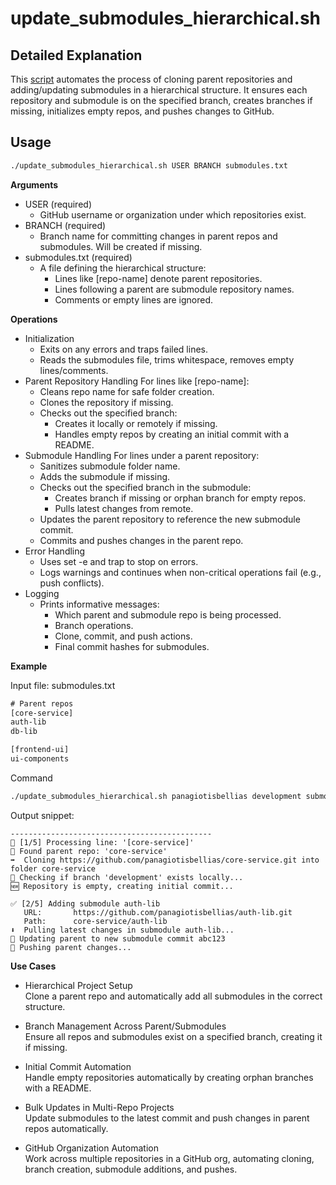 # update_submodules_hierarchical.sh

## Detailed Explanation

This [script](update_submodules_hierarchical.sh) automates the process of cloning parent repositories and adding/updating submodules in a hierarchical structure. It ensures each repository and submodule is on the specified branch, creates branches if missing, initializes empty repos, and pushes changes to GitHub.

## Usage

```bash
./update_submodules_hierarchical.sh USER BRANCH submodules.txt
```

**Arguments**

* USER (required)
    * GitHub username or organization under which repositories exist.
* BRANCH (required)
    * Branch name for committing changes in parent repos and submodules. Will be created if missing.
* submodules.txt (required)
    * A file defining the hierarchical structure:
        * Lines like [repo-name] denote parent repositories.
        * Lines following a parent are submodule repository names.
        * Comments or empty lines are ignored.

**Operations**

* Initialization
    * Exits on any errors and traps failed lines.
    * Reads the submodules file, trims whitespace, removes empty lines/comments.
* Parent Repository Handling
    For lines like [repo-name]:
    * Cleans repo name for safe folder creation.
    * Clones the repository if missing.
    * Checks out the specified branch:
        * Creates it locally or remotely if missing.
        * Handles empty repos by creating an initial commit with a README.
* Submodule Handling
    For lines under a parent repository:
    * Sanitizes submodule folder name.
    * Adds the submodule if missing.
    * Checks out the specified branch in the submodule:
        * Creates branch if missing or orphan branch for empty repos.
        * Pulls latest changes from remote.
    * Updates the parent repository to reference the new submodule commit.
    * Commits and pushes changes in the parent repo.
* Error Handling
    * Uses set -e and trap to stop on errors.
    * Logs warnings and continues when non-critical operations fail (e.g., push conflicts).
* Logging
    * Prints informative messages:
        * Which parent and submodule repo is being processed.
        * Branch operations.
        * Clone, commit, and push actions.
        * Final commit hashes for submodules.

**Example**

Input file: submodules.txt

```txt
# Parent repos
[core-service]
auth-lib
db-lib

[frontend-ui]
ui-components
```

Command
```bash
./update_submodules_hierarchical.sh panagiotisbellias development submodules.txt
```

Output snippet:
```log
---------------------------------------------
📜 [1/5] Processing line: '[core-service]'
📂 Found parent repo: 'core-service'
➡️  Cloning https://github.com/panagiotisbellias/core-service.git into folder core-service
🔀 Checking if branch 'development' exists locally...
🆕 Repository is empty, creating initial commit...

✅ [2/5] Adding submodule auth-lib
   URL:       https://github.com/panagiotisbellias/auth-lib.git
   Path:      core-service/auth-lib
⬇️  Pulling latest changes in submodule auth-lib...
💾 Updating parent to new submodule commit abc123
🚀 Pushing parent changes...
```

**Use Cases**

* Hierarchical Project Setup  
Clone a parent repo and automatically add all submodules in the correct structure.

* Branch Management Across Parent/Submodules  
Ensure all repos and submodules exist on a specified branch, creating it if missing.

* Initial Commit Automation  
Handle empty repositories automatically by creating orphan branches with a README.

* Bulk Updates in Multi-Repo Projects  
Update submodules to the latest commit and push changes in parent repos automatically.

* GitHub Organization Automation  
Work across multiple repositories in a GitHub org, automating cloning, branch creation, submodule additions, and pushes.
